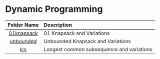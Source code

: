 # Dynamic Programming

|       Folder Name        | Description                               |
| :----------------------: | :---------------------------------------- |
| [01knapsack](01knapsack) | 01 Knapsack and Variations                |
|  [unbounded](unbounded)  | Unbounded Knapsack and Variations         |
|        [lcs](lcs)        | Longest common subsequence and variations |
